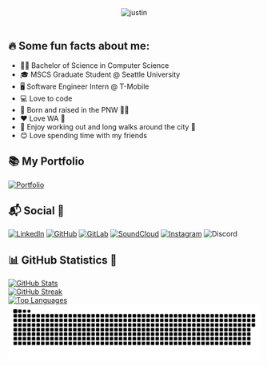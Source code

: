 <div align="center"> 
  <img src="https://user-images.githubusercontent.com/77815463/208833534-b357a2d4-a1c3-4498-9a67-9c9c444ce134.gif" alt="justin" />
</div><br />

## 🔥 Some fun facts about me:

* 👨‍🎓 Bachelor of Science in Computer Science
* 🎓 MSCS Graduate Student @ Seattle University
* 🖥️ Software Engineer Intern @ T-Mobile
* 💻 Love to code
* 🌲 Born and raised in the PNW 🌊🌌
* ❤️ Love WA 📍
* 🌇 Enjoy working out and long walks around the city 🌃 
* 😊 Love spending time with my friends

## 📚 My Portfolio

[![Portfolio](https://img.shields.io/badge/-Portfolio%20website-brightgreen?style=for-the-badge&)](https://exulgor.com)

## 📬 Social 📱

[![LinkedIn](https://img.shields.io/badge/LinkedIn-0077B5?style=for-the-badge&logo=linkedin&logoColor=white)](https://linkedin.com/in/justinthoreson)
[![GitHub](https://img.shields.io/badge/GitHub-100000?style=for-the-badge&logo=github&logoColor=white)](https://github.com/thoresonjd)
[![GitLab](https://img.shields.io/badge/GitLab-330F63?style=for-the-badge&logo=gitlab&logoColor=white)](https://gitlab.com/thoresonjd)
[![SoundCloud](https://img.shields.io/badge/SoundCloud-FF3300?style=for-the-badge&logo=soundcloud&logoColor=white)](https://soundcloud.com/exulgor)
[![Instagram](https://img.shields.io/badge/Instagram-E4405F?style=for-the-badge&logo=instagram&logoColor=white)](https://www.instagram.com/exulgor/)
![Discord](https://img.shields.io/badge/Discord-Exulgor%230924-5865F2?style=for-the-badge&logo=discord&logoColor=white)
  
## 📊 GitHub Statistics 🐍

[![GitHub Stats](https://github-readme-stats-git-masterrstaa-rickstaa.vercel.app/api?username=thoresonjd&theme=dracula&include_all_commits=true&count_private=true&show_icons=true&line_height=20&hide_title=true&hide_border=true)](https://github.com/anuraghazra/github-readme-stats)\
[![GitHub Streak](http://github-readme-streak-stats.herokuapp.com?user=thoresonjd&theme=dracula&hide_border=true)](https://git.io/streak-stats)\
[![Top Languages](https://github-readme-stats-git-masterrstaa-rickstaa.vercel.app/api/top-langs/?username=thoresonjd&theme=dracula&layout=compact&langs_count=10&hide_title=true&hide_border=true&hide=html,css,scss&exclude_repo=pacman-projects-ucberkeley-ai,Global-Calendar)](https://github.com/anuraghazra/github-readme-stats)
[![Snake GIF](https://github.com/thoresonjd/thoresonjd/blob/output/github-contribution-grid-snake-dark.svg)](https://github.com/Platane/snk)

<!--
**thoresonjd/thoresonjd** is a ✨ _special_ ✨ repository because its `README.md` (this file) appears on your GitHub profile.

Here are some ideas to get you started:

- 🔭 I’m currently working on ...
- 🌱 I’m currently learning ...
- 👯 I’m looking to collaborate on ...
- 🤔 I’m looking for help with ...
- 💬 Ask me about ...
- 📫 How to reach me: ...
- 😄 Pronouns: ...
- ⚡ Fun fact: ...
-->
